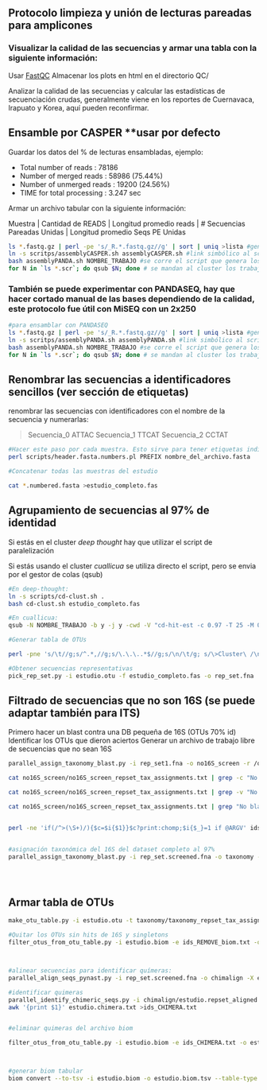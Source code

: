 
## Protocolo limpieza y unión de lecturas pareadas para amplicones
   

### Visualizar la calidad de las secuencias y armar una tabla con la siguiente información:

Usar [FastQC](https://www.bioinformatics.babraham.ac.uk/projects/fastqc/) Almacenar los plots en html en el directorio QC/ 

Analizar la calidad de las secuencias y calcular las estadísticas de secuenciación crudas, generalmente viene en los reportes de Cuernavaca, Irapuato y Korea, aquí pueden reconfirmar. 


## Ensamble por CASPER **usar por defecto


Guardar los datos del % de lecturas ensambladas, ejemplo:


  -  Total number of reads     :      78186
  -  Number of merged reads    :      58986 (75.44%)
  -  Number of unmerged reads  :      19200 (24.56%)
  -  TIME for total processing :      3.247 sec

Armar un archivo tabular con la siguiente información:

Muestra | Cantidad de READS | Longitud promedio reads | # Secuencias Pareadas Unidas | Longitud promedio Seqs PE Unidas



```bash
ls *.fastq.gz | perl -pe 's/_R.*.fastq.gz//g' | sort | uniq >lista #genera la lista
ln -s scritps/assemblyCASPER.sh assemblyCASPER.sh #link simbólico al script de ensamblado por PANDASEQ
bash assemblyPANDA.sh NOMBRE_TRABAJO #se corre el script que genera los trabajos de ensamble usando PANDASEQ (requerimento previo)
for N in `ls *.scr`; do qsub $N; done # se mandan al cluster los trabajos de ensamblado
```

### También se puede experimentar con PANDASEQ, hay que hacer cortado manual de las bases dependiendo de la calidad, este protocolo fue útil con MiSEQ con un 2x250 

```bash
#para ensamblar con PANDASEQ
ls *.fastq.gz | perl -pe 's/_R.*.fastq.gz//g' | sort | uniq >lista #genera la lista
ln -s scritps/assemblyPANDA.sh assemblyPANDA.sh #link simbólico al script de ensamblado por PANDASEQ
bash assemblyPANDA.sh NOMBRE_TRABAJO #se corre el script que genera los trabajos de ensamble usando PANDASEQ (requerimento previo)
for N in `ls *.scr`; do qsub $N; done # se mandan al cluster los trabajos de ensamblado
```

## Renombrar las secuencias a identificadores sencillos (ver sección de etiquetas)
renombrar las secuencias con identificadores con el nombre de la secuencia y numerarlas:
>Secuencia_0 
ATTAC
>Secuencia_1
TTCAT
>Secuencia_2
CCTAT


```bash
#Hacer este paso por cada muestra. Esto sirve para tener etiquetas individuales por muestra
perl scripts/header.fasta.numbers.pl PREFIX nombre_del_archivo.fasta 

#Concatenar todas las muestras del estudio

cat *.numbered.fasta >estudio_completo.fas

```

## Agrupamiento de secuencias al 97% de identidad

Si estás en el cluster _deep thought_ hay que utilizar el script de paralelización

Si estás usando el cluster _cuallicua_ se utiliza directo el script, pero se envia por el gestor de colas (qsub)


```bash
#En deep-thought:
ln -s scripts/cd-clust.sh . 
bash cd-clust.sh estudio_completo.fas

#En cuallicua:
qsub -N NOMBRE_TRABAJO -b y -j y -cwd -V "cd-hit-est -c 0.97 -T 25 -M 0 -i estudio_completo.fas -o output.clstr"
```


```bash
#Generar tabla de OTUs

perl -pne 's/\t//g;s/^.*,//g;s/\.\.\..*$//g;s/\n/\t/g; s/\>Cluster\ /\n/g;s/\>//g; eof && do{chomp; print "$_ \n"; exit}' output.clstr.clstr >estudio.otus

#Obtener secuencias representativas
pick_rep_set.py -i estudio.otu -f estudio_completo.fas -o rep_set.fna

```

## Filtrado de secuencias que no son 16S (se puede adaptar también para ITS)

Primero hacer un blast contra una DB pequeña de 16S (OTUs 70% id)
Identificar los OTUs que dieron aciertos
Generar un archivo de trabajo libre de secuencias que no sean 16S


```bash
parallel_assign_taxonomy_blast.py -i rep_set1.fna -o no16S_screen -r /qiime/gg_otus-13_8-release/rep_set/70_otus.fasta -t /qiime/qiime_software/gg_otus-13_8-release/taxonomy/70_otu_taxonomy.txt

cat no16S_screen/no16S_screen_repset_tax_assignments.txt | grep -c "No blast hit"

cat no16S_screen/no16S_screen_repset_tax_assignments.txt | grep -v "No blast hit" | cut -f1 >ids_screened.txt

cat no16S_screen/no16S_screen_repset_tax_assignments.txt | grep "No blast hit" | cut -f1 >ids_REMOVE_biom.txt


perl -ne 'if(/^>(\S+)/){$c=$i{$1}}$c?print:chomp;$i{$_}=1 if @ARGV' ids_screened.txt rep_set.fna >rep_set.screened.fna #extrae las secuencias con match a 16S y hace un nuevo archivo representativo


#asignación taxonómica del 16S del dataset completo al 97%
parallel_assign_taxonomy_blast.py -i rep_set.screened.fna -o taxonomy -r /qiime/gg_otus-13_8-release/rep_set/97_otus.fasta -t /qiime/qiime_software/gg_otus-13_8-release/taxonomy/97_otu_taxonomy.txt





```

## Armar tabla de OTUs


```bash
make_otu_table.py -i estudio.otu -t taxonomy/taxonomy_repset_tax_assignments.txt -o estudio.biom 

#Quitar los OTUs sin hits de 16S y singletons
filter_otus_from_otu_table.py -i estudio.biom -e ids_REMOVE_biom.txt -o estudio_screened.biom -n2 ; mv estudio_screened.biom estudio.biom



#alinear secuencias para identificar químeras:
parallel_align_seqs_pynast.py -i rep_set.screened.fna -o chimalign -X estudio

#identificar quimeras
parallel_identify_chimeric_seqs.py -i chimalign/estudio.repset_aligned.fasta -r /qiime/gg_otus-13_8-release/rep_set_aligned/85_otus.fasta -o estudio.chimera.txt
awk '{print $1}' estudio.chimera.txt >ids_CHIMERA.txt


#eliminar quimeras del archivo biom

filter_otus_from_otu_table.py -i estudio.biom -e ids_CHIMERA.txt -o estudio_chimera.biom; mv estudio_chimera.biom estudio.biom



#generar biom tabular
biom convert --to-tsv -i estudio.biom -o estudio.biom.tsv --table-type "Taxon table" --header-key=taxonomy


```
